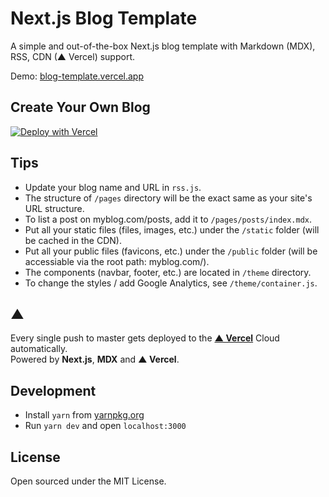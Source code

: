 # Next.js Blog Template

A simple and out-of-the-box Next.js blog template with Markdown (MDX), RSS, CDN (▲ Vercel) support.

Demo: [blog-template.vercel.app](https://blog-template.vercel.app)

## Create Your Own Blog

[![Deploy with Vercel](https://vercel.com/button)](https://deploy.new/shuding/blog-template)

## Tips
- Update your blog name and URL in `rss.js`.
- The structure of `/pages` directory will be the exact same as your site's URL structure.
- To list a post on myblog.com/posts, add it to `/pages/posts/index.mdx`.
- Put all your static files (files, images, etc.) under the `/static` folder (will be cached in the CDN).
- Put all your public files (favicons, etc.) under the `/public` folder (will be accessiable via the root path: myblog.com/).
- The components (navbar, footer, etc.) are located in `/theme` directory.
- To change the styles / add Google Analytics, see `/theme/container.js`.

## ▲

Every single push to master gets deployed to the **[▲ Vercel](https://vercel.com)** Cloud automatically.  
Powered by **Next.js**, **MDX** and **▲ Vercel**.

## Development

- Install `yarn` from [yarnpkg.org](https://yarnpkg.org)
- Run `yarn dev` and open `localhost:3000`

## License

Open sourced under the MIT License.
